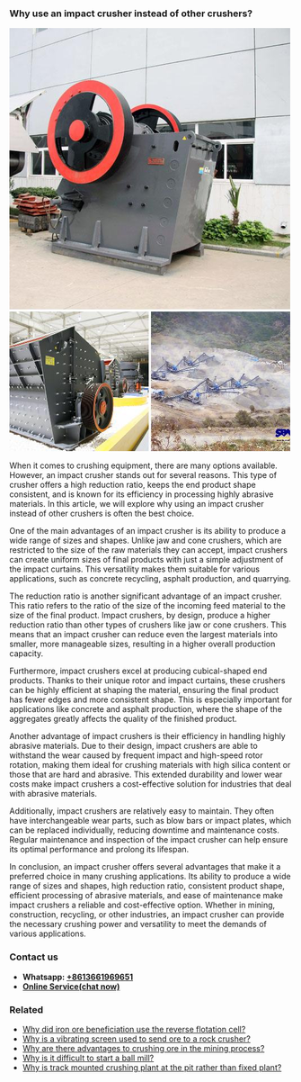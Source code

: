 <h3>Why use an impact crusher instead of other crushers?</h3><img src='1701671448.jpg' alt=''><p>When it comes to crushing equipment, there are many options available. However, an impact crusher stands out for several reasons. This type of crusher offers a high reduction ratio, keeps the end product shape consistent, and is known for its efficiency in processing highly abrasive materials. In this article, we will explore why using an impact crusher instead of other crushers is often the best choice.</p><p>One of the main advantages of an impact crusher is its ability to produce a wide range of sizes and shapes. Unlike jaw and cone crushers, which are restricted to the size of the raw materials they can accept, impact crushers can create uniform sizes of final products with just a simple adjustment of the impact curtains. This versatility makes them suitable for various applications, such as concrete recycling, asphalt production, and quarrying.</p><p>The reduction ratio is another significant advantage of an impact crusher. This ratio refers to the ratio of the size of the incoming feed material to the size of the final product. Impact crushers, by design, produce a higher reduction ratio than other types of crushers like jaw or cone crushers. This means that an impact crusher can reduce even the largest materials into smaller, more manageable sizes, resulting in a higher overall production capacity.</p><p>Furthermore, impact crushers excel at producing cubical-shaped end products. Thanks to their unique rotor and impact curtains, these crushers can be highly efficient at shaping the material, ensuring the final product has fewer edges and more consistent shape. This is especially important for applications like concrete and asphalt production, where the shape of the aggregates greatly affects the quality of the finished product.</p><p>Another advantage of impact crushers is their efficiency in handling highly abrasive materials. Due to their design, impact crushers are able to withstand the wear caused by frequent impact and high-speed rotor rotation, making them ideal for crushing materials with high silica content or those that are hard and abrasive. This extended durability and lower wear costs make impact crushers a cost-effective solution for industries that deal with abrasive materials.</p><p>Additionally, impact crushers are relatively easy to maintain. They often have interchangeable wear parts, such as blow bars or impact plates, which can be replaced individually, reducing downtime and maintenance costs. Regular maintenance and inspection of the impact crusher can help ensure its optimal performance and prolong its lifespan.</p><p>In conclusion, an impact crusher offers several advantages that make it a preferred choice in many crushing applications. Its ability to produce a wide range of sizes and shapes, high reduction ratio, consistent product shape, efficient processing of abrasive materials, and ease of maintenance make impact crushers a reliable and cost-effective option. Whether in mining, construction, recycling, or other industries, an impact crusher can provide the necessary crushing power and versatility to meet the demands of various applications.</p><h3>Contact us</h3><ul><li><strong>Whatsapp:&nbsp;<a href="https://wa.me/8613661969651">+8613661969651</a></strong></li><li><a href="https://swt.shibang-china.com/?git&amp;zhl"><strong>Online Service(chat now)</strong></a></li></ul><h3>Related</h3><ul><li><a href='Why%20did%20iron%20ore%20beneficiation%20use%20the%20reverse%20flotation%20cell%3F.md'>Why did iron ore beneficiation use the reverse flotation cell?</a></li><li><a href='Why%20is%20a%20vibrating%20screen%20used%20to%20send%20ore%20to%20a%20rock%20crusher%3F.md'>Why is a vibrating screen used to send ore to a rock crusher?</a></li><li><a href='Why%20are%20there%20advantages%20to%20crushing%20ore%20in%20the%20mining%20process%3F.md'>Why are there advantages to crushing ore in the mining process?</a></li><li><a href='Why%20is%20it%20difficult%20to%20start%20a%20ball%20mill%3F.md'>Why is it difficult to start a ball mill?</a></li><li><a href='Why%20is%20track%20mounted%20crushing%20plant%20at%20the%20pit%20rather%20than%20fixed%20plant%3F.md'>Why is track mounted crushing plant at the pit rather than fixed plant?</a></li></ul>